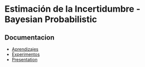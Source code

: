 # Estimación de la Incertidumbre - Bayesian Probabilistic

## Documentacion
* [Aprendizajes](doc/aprendizajes.md)
* [Experimentos](https://github.com/beeva/TEC_LAB-bayesian_probabilistic/tree/master/BDL/uncertainty_estimation)
* [Presentation](https://docs.google.com/presentation/d/1mRkL54FNAwC0YNSKmbeWWg-IJNR2ch6oCLktIXDMjfc)
